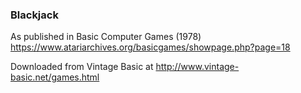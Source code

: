 ### Blackjack

As published in Basic Computer Games (1978)
https://www.atariarchives.org/basicgames/showpage.php?page=18

Downloaded from Vintage Basic at
http://www.vintage-basic.net/games.html
